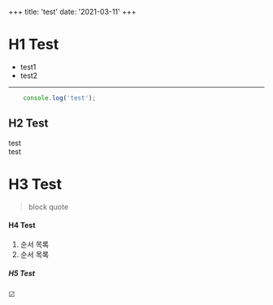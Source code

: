 +++
    title: 'test'
    date: '2021-03-11'
+++

# H1 Test
- test1
- test2

---

```js
    console.log('test');
```  

## H2 Test

test  
test

# H3 Test
> block quote

#### H4 Test
1. 순서 목록
2. 순서 목록

##### H5 Test
&#9745; 
